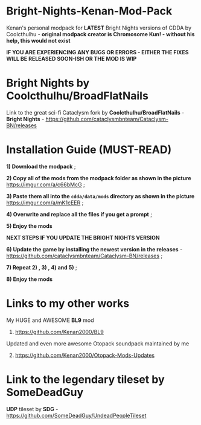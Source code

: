 # Bright-Nights-Kenan-Mod-Pack
Kenan's personal modpack for **LATEST** Bright Nights versions of CDDA by Coolcthulhu - **original modpack creator is Chromosome Kun! - without his help, this would not exist** 

**IF YOU ARE EXPERIENCING ANY BUGS OR ERRORS - EITHER THE FIXES WILL BE RELEASED SOON-ISH OR THE MOD IS WIP**

# Bright Nights by Coolcthulhu/BroadFlatNails
Link to the great sci-fi Cataclysm fork by **Coolcthulhu/BroadFlatNails** - **Bright Nights** - https://github.com/cataclysmbnteam/Cataclysm-BN/releases

# Installation Guide (MUST-READ)

**1) Download the modpack** ;

**2) Copy all of the mods from the modpack folder as shown in the picture** https://imgur.com/a/c66bMcG ;

**3) Paste them all into the `cdda/data/mods` directory as shown in the picture** https://imgur.com/a/mK1cEER ;

**4) Overwrite and replace all the files if you get a prompt** ;

**5) Enjoy the mods**

**NEXT STEPS IF YOU UPDATE THE BRIGHT NIGHTS VERSION** 

**6) Update the game by installing the newest version in the releases** - https://github.com/cataclysmbnteam/Cataclysm-BN/releases ;

**7) Repeat 2) , 3) , 4) and 5)** ;

**8) Enjoy the mods**

# Links to my other works

My HUGE and AWESOME **BL9** mod

1) https://github.com/Kenan2000/BL9

Updated and even more awesome Otopack soundpack maintained by me

2) https://github.com/Kenan2000/Otopack-Mods-Updates

# Link to the legendary tileset by SomeDeadGuy

**UDP** tileset by **SDG** - https://github.com/SomeDeadGuy/UndeadPeopleTileset
